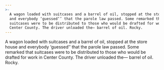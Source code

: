 ```yaml
---
>-
  A wagon loaded with suitcases and a barrel of oil, stopped at the store house
  and everybody ‘guessed’’ that the parole law passed. Some remarked that
  suitcases were to be distributed to those who would be drafted for work in
  Center County. The driver unloaded the— barrel of oil. Rocky.
---
```


A wagon loaded with suitcases and a barrel of oil, stopped at the store house and everybody ‘guessed’’ that the parole law passed. Some remarked that suitcases were to be distributed to those who would be drafted for work in Center County. The driver unloaded the— barrel of oil. Rocky.